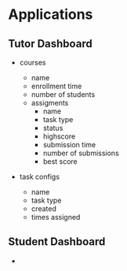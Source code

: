 Applications
============

Tutor Dashboard
---------------

* courses
  - name
  - enrollment time
  - number of students
  + assigments
    - name
    - task type
    - status
    - highscore
    - submission time
    - number of submissions
    - best score

* task configs
  - name
  - task type
  - created
  - times assigned
  

Student Dashboard
-----------------

* 
